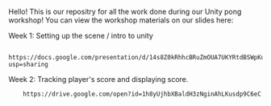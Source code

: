 Hello! This is our repositry for all the work done during our Unity pong workshop!
You can view the workshop materials on our slides here:

Week 1: Setting up the scene / intro to unity

        https://docs.google.com/presentation/d/14s8Z0kRhhcBRuZmOUA7UKYRtdBSWpKuaa05bfbvG6KI/edit?usp=sharing
        
Week 2: Tracking player's score and displaying score.

        https://drive.google.com/open?id=1h8yUjhbXBaldH3zNginAhLKusdp9C6eC
